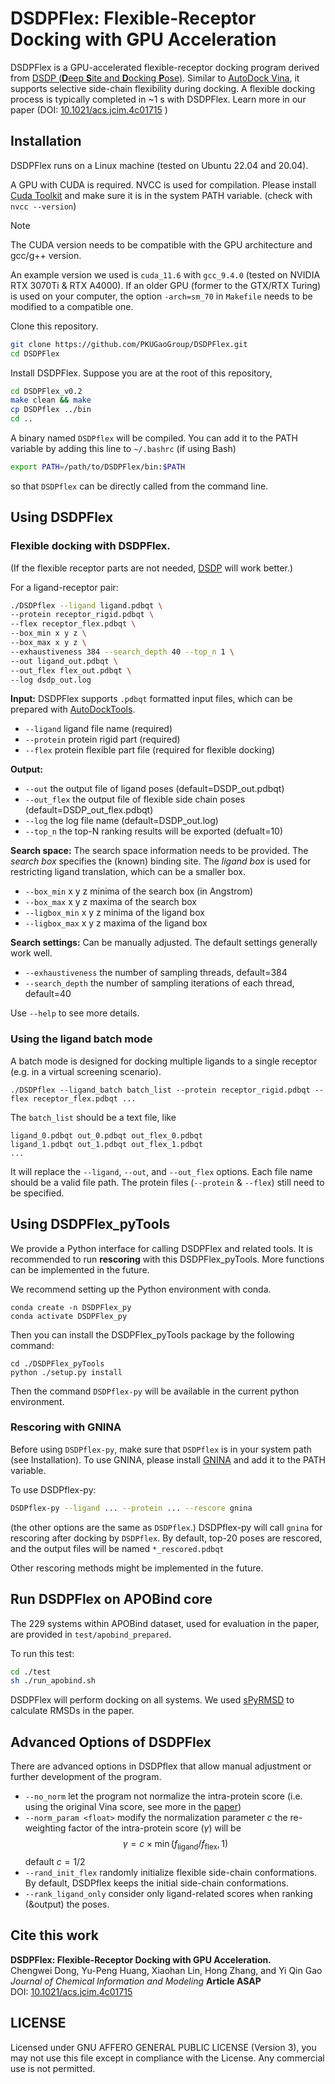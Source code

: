 # DSDPFlex: Flexible-Receptor Docking with GPU Acceleration

DSDPFlex is a GPU-accelerated flexible-receptor docking program derived from [DSDP (**D**eep **S**ite and **D**ocking **P**ose)](https://github.com/PKUGaoGroup/DSDP). Similar to [AutoDock Vina](https://vina.scripps.edu/), it supports selective side-chain flexibility during docking. A flexible docking process is typically completed in ~1 s with DSDPFlex. Learn more in our paper (DOI: [10.1021/acs.jcim.4c01715](https://doi.org/10.1021/acs.jcim.4c01715) )

## Installation

DSDPFlex runs on a Linux machine (tested on Ubuntu 22.04 and 20.04).

A GPU with CUDA is required. NVCC is used for compilation. Please install [Cuda Toolkit](https://developer.nvidia.com/cuda-toolkit) and make sure it is in the system PATH variable. (check with `nvcc --version`)

> [!NOTE]
> The CUDA version needs to be compatible with the GPU architecture and gcc/g++ version.
> 
> An example version we used is `cuda_11.6` with `gcc_9.4.0` (tested on NVIDIA RTX 3070Ti & RTX A4000). If an older GPU (former to the GTX/RTX Turing) is used on your computer, the option `-arch=sm_70` in `Makefile` needs to be modified to a compatible one.

Clone this repository.

```bash
git clone https://github.com/PKUGaoGroup/DSDPFlex.git
cd DSDPFlex
```

Install DSDPFlex. Suppose you are at the root of this repository,

```bash
cd DSDPFlex_v0.2
make clean && make
cp DSDPflex ../bin
cd ..
```

A binary named `DSDPflex` will be compiled. You can add it to the PATH variable by adding this line to `~/.bashrc` (if using Bash)
```bash
export PATH=/path/to/DSDPFlex/bin:$PATH
```

so that `DSDPflex` can be directly called from the command line.

## Using DSDPFlex

### Flexible docking with DSDPFlex.

(If the flexible receptor parts are not needed, [DSDP](https://github.com/PKUGaoGroup/DSDP) will work better.) 

For a ligand-receptor pair:

```bash
./DSDPflex --ligand ligand.pdbqt \
--protein receptor_rigid.pdbqt \
--flex receptor_flex.pdbqt \
--box_min x y z \
--box_max x y z \
--exhaustiveness 384 --search_depth 40 --top_n 1 \
--out ligand_out.pdbqt \
--out_flex flex_out.pdbqt \
--log dsdp_out.log
```

**Input:** DSDPFlex supports `.pdbqt` formatted input files, which can be prepared with [AutoDockTools](https://autodocksuite.scripps.edu/adt/).

- `--ligand` ligand file name (required)
- `--protein` protein rigid part (required)
- `--flex` protein flexible part file (required for flexible docking)

**Output:** 
- `--out` the output file of ligand poses (default=DSDP_out.pdbqt)
- `--out_flex` the output file of flexible side chain poses (default=DSDP_out_flex.pdbqt)
- `--log` the log file name (default=DSDP_out.log)
- `--top_n` the top-N ranking results will be exported (defualt=10)
  
**Search space:** The search space information needs to be provided. The *search box* specifies the (known) binding site. The *ligand box* is used for restricting ligand translation, which can be a smaller box. 

- `--box_min` x y z minima of the search box (in Angstrom)
- `--box_max` x y z maxima of the search box
- `--ligbox_min` x y z minima of the ligand box 
- `--ligbox_max` x y z maxima of the ligand box 

**Search settings:** Can be manually adjusted. The default settings generally work well.

- `--exhaustiveness` the number of sampling threads, default=384
- `--search_depth` the number of sampling iterations of each thread, default=40

Use `--help` to see more details.

### Using the ligand batch mode

A batch mode is designed for docking multiple ligands to a single receptor (e.g. in a virtual screening scenario).

```
./DSDPflex --ligand_batch batch_list --protein receptor_rigid.pdbqt --flex receptor_flex.pdbqt ...
```

The `batch_list` should be a text file, like
```
ligand_0.pdbqt out_0.pdbqt out_flex_0.pdbqt
ligand_1.pdbqt out_1.pdbqt out_flex_1.pdbqt
...
```
It will replace the `--ligand`, `--out`, and `--out_flex` options. Each file name should be a valid file path. The protein files (`--protein` & `--flex`) still need to be specified.

## Using DSDPFlex_pyTools

We provide a Python interface for calling DSDPFlex and related tools. It is recommended to run **rescoring** with this DSDPFlex_pyTools. More functions can be implemented in the future.

We recommend setting up the Python environment with conda.

```
conda create -n DSDPFlex_py
conda activate DSDPFlex_py
```

Then you can install the DSDPFlex_pyTools package by the following command:

```
cd ./DSDPFlex_pyTools
python ./setup.py install
```

Then the command `DSDPflex-py` will be available in the current python environment.

### Rescoring with GNINA

Before using `DSDPflex-py`, make sure that `DSDPflex` is in your system path (see Installation). To use GNINA, please install [GNINA](https://github.com/gnina/gnina) and add it to the PATH variable.

To use DSDPflex-py:
```bash
DSDPflex-py --ligand ... --protein ... --rescore gnina
```

(the other options are the same as `DSDPflex`.)  DSDPflex-py will call `gnina` for rescoring after docking by `DSDPflex`. By default, top-20 poses are rescored, and the output files will be named `*_rescored.pdbqt`

Other rescoring methods might be implemented in the future.

## Run DSDPFlex on APOBind core

The 229 systems within APOBind dataset, used for evaluation in the paper, are provided in `test/apobind_prepared`. 

To run this test:

```bash
cd ./test
sh ./run_apobind.sh
```

DSDPFlex will perform docking on all systems. We used [sPyRMSD](https://github.com/RMeli/spyrmsd) to calculate RMSDs in the paper.

## Advanced Options of DSDPFlex

There are advanced options in DSDPflex that allow manual adjustment or further development of the program.

- `--no_norm` let the program not normalize the intra-protein score (i.e. using the original Vina score, see more in the [paper](https://doi.org/10.26434/chemrxiv-2023-bcw0g-v2))
- `--norm_param <float>` modify the normalization parameter $c$ 
    the re-weighting factor of the intra-protein score ($\gamma$) will be
    $$\gamma = c\times \min(f_\text{ligand} / f_\text{flex}, 1)$$
    default $c = 1/2$
- `--rand_init_flex` randomly initialize flexible side-chain conformations. By default, DSDPflex keeps the initial side-chain conformations.
- `--rank_ligand_only` consider only ligand-related scores when ranking (&output) the poses.

## Cite this work

**DSDPFlex: Flexible-Receptor Docking with GPU Acceleration.**   
Chengwei Dong, Yu-Peng Huang, Xiaohan Lin, Hong Zhang, and Yi Qin Gao  
*Journal of Chemical Information and Modeling* **Article ASAP**  
DOI: [10.1021/acs.jcim.4c01715](https://doi.org/10.1021/acs.jcim.4c01715)


## LICENSE
Licensed under GNU AFFERO GENERAL PUBLIC LICENSE (Version 3), you may not use this file except in compliance with the License. Any commercial use is not permitted.
